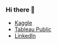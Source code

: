 ### Hi there 👋

<!--
**MichaelAlexanderBryant/MichaelAlexanderBryant** is a ✨ _special_ ✨ repository because its `README.md` (this file) appears on your GitHub profile.

Here are some ideas to get you started:

- 🔭 I’m currently working on ...
- 🌱 I’m currently learning ...
- 👯 I’m looking to collaborate on ...
- 🤔 I’m looking for help with ...
- 💬 Ask me about ...
- 📫 How to reach me: ...
- 😄 Pronouns: ...
- ⚡ Fun fact: ...
-->

- [Kaggle](http://www.kaggle.com/michaelbryantds)
- [Tableau Public](http://www.github.com/michaelalexanderbryant)
- [LinkedIn](http://www.linkedin.com/in/MichaelAlexanderBryant)
